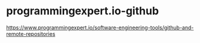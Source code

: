 # programmingexpert.io-github
https://www.programmingexpert.io/software-engineering-tools/github-and-remote-repositories
